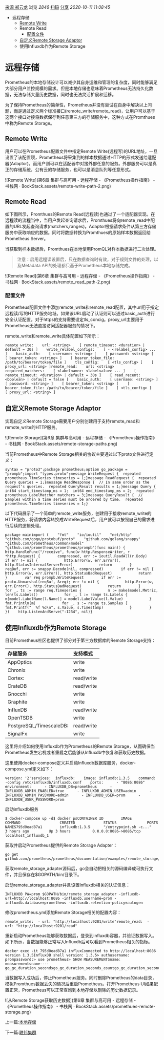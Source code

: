  [来源 郑云龙](https://github.com/yunlzheng/prometheus-book) 浏览 *2846* [ 扫码](https://www.bookstack.cn/read/prometheus-book/ha-prometheus-remote-storage.md#) [ 分享](https://www.bookstack.cn/read/prometheus-book/ha-prometheus-remote-storage.md#) *2020-10-11 11:08:45*

- 远程存储
  - [Remote Write](https://www.bookstack.cn/read/prometheus-book/ha-prometheus-remote-storage.md#99ih9c)
  - Remote Read
    - [配置文件](https://www.bookstack.cn/read/prometheus-book/ha-prometheus-remote-storage.md#g7hwtl)
  - [自定义Remote Storage Adaptor](https://www.bookstack.cn/read/prometheus-book/ha-prometheus-remote-storage.md#azhqc4)
  - 使用Influxdb作为Remote Storage

# 远程存储

Prometheus的本地存储设计可以减少其自身运维和管理的复杂度，同时能够满足大部分用户监控规模的需求。但是本地存储也意味着Prometheus无法持久化数据，无法存储大量历史数据，同时也无法灵活扩展和迁移。

为了保持Prometheus的简单性，Prometheus并没有尝试在自身中解决以上问题，而是通过定义两个标准接口(remote_write/remote_read)，让用户可以基于这两个接口对接将数据保存到任意第三方的存储服务中，这种方式在Promthues中称为Remote Storage。

## Remote Write

用户可以在Prometheus配置文件中指定Remote Write(远程写)的URL地址，一旦设置了该配置项，Prometheus将采集到的样本数据通过HTTP的形式发送给适配器(Adaptor)。而用户则可以在适配器中对接外部任意的服务。外部服务可以是真正的存储系统，公有云的存储服务，也可以是消息队列等任意形式。

![Remote Write](第6章 集群与高可用 - 远程存储 - 《Prometheus操作指南》 - 书栈网 · BookStack.assets/remote-write-path-2.png)

## Remote Read

如下图所示，Promthues的Remote Read(远程读)也通过了一个适配器实现。在远程读的流程当中，当用户发起查询请求后，Promthues将向remote_read中配置的URL发起查询请求(matchers,ranges)，Adaptor根据请求条件从第三方存储服务中获取响应的数据。同时将数据转换为Promthues的原始样本数据返回给Prometheus Server。

当获取到样本数据后，Promthues在本地使用PromQL对样本数据进行二次处理。

> 注意：启用远程读设置后，只在数据查询时有效，对于规则文件的处理，以及Metadata API的处理都只基于Prometheus本地存储完成。

![Remote Read](第6章 集群与高可用 - 远程存储 - 《Prometheus操作指南》 - 书栈网 · BookStack.assets/remote_read_path-2.png)

### 配置文件

Prometheus配置文件中添加remote_write和remote_read配置，其中url用于指定远程读/写的HTTP服务地址。如果该URL启动了认证则可以通过basic_auth进行安全认证配置。对于https的支持需要设定tls_concig。proxy_url主要用于Prometheus无法直接访问适配器服务的情况下。

remote_write和remote_write具体配置如下所示：

```
remote_write:    url: <string>    [ remote_timeout: <duration> | default = 30s ]    write_relabel_configs:    [ - <relabel_config> ... ]    basic_auth:    [ username: <string> ]    [ password: <string> ]    [ bearer_token: <string> ]    [ bearer_token_file: /path/to/bearer/token/file ]    tls_config:    [ <tls_config> ]    [ proxy_url: <string> ]remote_read:    url: <string>    required_matchers:    [ <labelname>: <labelvalue> ... ]    [ remote_timeout: <duration> | default = 30s ]    [ read_recent: <boolean> | default = false ]    basic_auth:    [ username: <string> ]    [ password: <string> ]    [ bearer_token: <string> ]    [ bearer_token_file: /path/to/bearer/token/file ]    [ <tls_config> ]    [ proxy_url: <string> ]
```

## 自定义Remote Storage Adaptor

实现自定义Remote Storage需要用户分别创建用于支持remote_read和remote_write的HTTP服务。

![Remote Storage](第6章 集群与高可用 - 远程存储 - 《Prometheus操作指南》 - 书栈网 · BookStack.assets/remote-storage-paths.png)

当前Prometheus中Remote Storage相关的协议主要通过以下proto文件进行定义：

```
syntax = "proto3";package prometheus;option go_package = "prompb";import "types.proto";message WriteRequest {  repeated prometheus.TimeSeries timeseries = 1;}message ReadRequest {  repeated Query queries = 1;}message ReadResponse {  // In same order as the request's queries.  repeated QueryResult results = 1;}message Query {  int64 start_timestamp_ms = 1;  int64 end_timestamp_ms = 2;  repeated prometheus.LabelMatcher matchers = 3;}message QueryResult {  // Samples within a time series must be ordered by time.  repeated prometheus.TimeSeries timeseries = 1;}
```

以下代码展示了一个简单的remote_write服务，创建用于接收remote_write的HTTP服务，将请求内容转换成WriteRequest后，用户就可以按照自己的需求进行后续的逻辑处理。

```
package mainimport (    "fmt"    "io/ioutil"    "net/http"    "github.com/gogo/protobuf/proto"    "github.com/golang/snappy"    "github.com/prometheus/common/model"    "github.com/prometheus/prometheus/prompb")func main() {    http.HandleFunc("/receive", func(w http.ResponseWriter, r *http.Request) {        compressed, err := ioutil.ReadAll(r.Body)        if err != nil {            http.Error(w, err.Error(), http.StatusInternalServerError)            return        }        reqBuf, err := snappy.Decode(nil, compressed)        if err != nil {            http.Error(w, err.Error(), http.StatusBadRequest)            return        }        var req prompb.WriteRequest        if err := proto.Unmarshal(reqBuf, &req); err != nil {            http.Error(w, err.Error(), http.StatusBadRequest)            return        }        for _, ts := range req.Timeseries {            m := make(model.Metric, len(ts.Labels))            for _, l := range ts.Labels {                m[model.LabelName(l.Name)] = model.LabelValue(l.Value)            }            fmt.Println(m)            for _, s := range ts.Samples {                fmt.Printf("  %f %d\n", s.Value, s.Timestamp)            }        }    })    http.ListenAndServe(":1234", nil)}
```

## 使用Influxdb作为Remote Storage

目前Prometheus社区也提供了部分对于第三方数据库的Remote Storage支持：

| 存储服务                | 支持模式   |
| :---------------------- | :--------- |
| AppOptics               | write      |
| Chronix                 | write      |
| Cortex:                 | read/write |
| CrateDB                 | read/write |
| Gnocchi                 | write      |
| Graphite                | write      |
| InfluxDB                | read/write |
| OpenTSDB                | write      |
| PostgreSQL/TimescaleDB: | read/write |
| SignalFx                | write      |

这里将介绍如何使用Influxdb作为Prometheus的Remote Storage，从而确保当Prometheus发生宕机或者重启之后能够从Influxdb中恢复和获取历史数据。

这里使用docker-compose定义并启动Influxdb数据库服务，docker-compose.yml定义如下：

```
version: '2'services:  influxdb:    image: influxdb:1.3.5    command: -config /etc/influxdb/influxdb.conf    ports:      - "8086:8086"    environment:      - INFLUXDB_DB=prometheus      - INFLUXDB_ADMIN_ENABLED=true      - INFLUXDB_ADMIN_USER=admin      - INFLUXDB_ADMIN_PASSWORD=admin      - INFLUXDB_USER=prom      - INFLUXDB_USER_PASSWORD=prom
```

启动influxdb服务

```
$ docker-compose up -d$ docker psCONTAINER ID        IMAGE               COMMAND                  CREATED             STATUS              PORTS                    NAMES795d0ead87a1        influxdb:1.3.5      "/entrypoint.sh -c..."   3 hours ago         Up 3 hours          0.0.0.0:8086->8086/tcp   localhost_influxdb_1
```

获取并启动Prometheus提供的Remote Storage Adapter：

```
go get github.com/prometheus/prometheus/documentation/examples/remote_storage/remote_storage_adapter
```

获取remote_storage_adapter源码后，go会自动把相关的源码编译成可执行文件，并且保存在$GOPATH/bin/目录下。

启动remote_storage_adapter并且设置Influxdb相关的认证信息：

```
INFLUXDB_PW=prom $GOPATH/bin/remote_storage_adapter -influxdb-url=http://localhost:8086 -influxdb.username=prom -influxdb.database=prometheus -influxdb.retention-policy=autogen
```

修改prometheus.yml添加Remote Storage相关的配置内容：

```
remote_write:  - url: "http://localhost:9201/write"remote_read:  - url: "http://localhost:9201/read"
```

重新启动Prometheus能够获取数据后，登录到influxdb容器，并验证数据写入。如下所示，当数据能够正常写入Influxdb后可以看到Prometheus相关的指标。

```
docker exec -it 795d0ead87a1 influxConnected to http://localhost:8086 version 1.3.5InfluxDB shell version: 1.3.5> authusername: prompassword:> use prometheus> SHOW MEASUREMENTSname: measurementsname----go_gc_duration_secondsgo_gc_duration_seconds_countgo_gc_duration_seconds_sumgo_goroutinesgo_infogo_memstats_alloc_bytesgo_memstats_alloc_bytes_totalgo_memstats_buck_hash_sys_bytesgo_memstats_frees_totalgo_memstats_gc_cpu_fractiongo_memstats_gc_sys_bytesgo_memstats_heap_alloc_bytesgo_memstats_heap_idle_bytes
```

当数据写入成功后，停止Prometheus服务。同时删除Prometheus的data目录，模拟Promthues数据丢失的情况后重启Prometheus。打开Prometheus UI如果配置正常，Prometheus可以正常查询到本地存储以删除的历史数据记录。

![从Remote Storage获取历史数据](第6章 集群与高可用 - 远程存储 - 《Prometheus操作指南》 - 书栈网 · BookStack.assets/promethues-remote-storage.png)

上一篇:[本地存储](https://www.bookstack.cn/read/prometheus-book/ha-prometheus-local-storage.md)

下一篇:[联邦集群](https://www.bookstack.cn/read/prometheus-book/ha-scale-prometheus-with-federation.md)